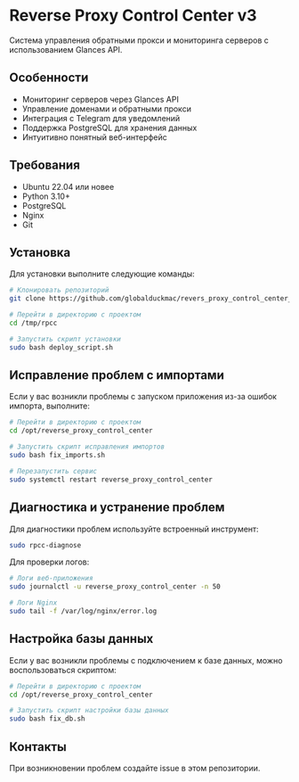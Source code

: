 # Reverse Proxy Control Center v3

Система управления обратными прокси и мониторинга серверов с использованием Glances API.

## Особенности

- Мониторинг серверов через Glances API
- Управление доменами и обратными прокси
- Интеграция с Telegram для уведомлений
- Поддержка PostgreSQL для хранения данных
- Интуитивно понятный веб-интерфейс

## Требования

- Ubuntu 22.04 или новее
- Python 3.10+
- PostgreSQL
- Nginx
- Git

## Установка

Для установки выполните следующие команды:

```bash
# Клонировать репозиторий
git clone https://github.com/globalduckmac/revers_proxy_control_center_v3.git /tmp/rpcc

# Перейти в директорию с проектом
cd /tmp/rpcc

# Запустить скрипт установки
sudo bash deploy_script.sh
```

## Исправление проблем с импортами

Если у вас возникли проблемы с запуском приложения из-за ошибок импорта, выполните:

```bash
# Перейти в директорию с проектом
cd /opt/reverse_proxy_control_center

# Запустить скрипт исправления импортов
sudo bash fix_imports.sh

# Перезапустить сервис
sudo systemctl restart reverse_proxy_control_center
```

## Диагностика и устранение проблем

Для диагностики проблем используйте встроенный инструмент:

```bash
sudo rpcc-diagnose
```

Для проверки логов:

```bash
# Логи веб-приложения
sudo journalctl -u reverse_proxy_control_center -n 50

# Логи Nginx
sudo tail -f /var/log/nginx/error.log
```

## Настройка базы данных

Если у вас возникли проблемы с подключением к базе данных, можно воспользоваться скриптом:

```bash
# Перейти в директорию с проектом
cd /opt/reverse_proxy_control_center

# Запустить скрипт настройки базы данных
sudo bash fix_db.sh
```

## Контакты

При возникновении проблем создайте issue в этом репозитории.